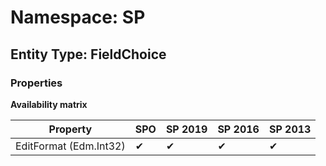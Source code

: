 # Namespace: SP
## Entity Type: FieldChoice

### Properties

**Availability matrix**

Property | SPO | SP 2019 | SP 2016 | SP 2013
----------|-----|---------|---------|--------
EditFormat (Edm.Int32) | ✔ | ✔ | ✔ | ✔

